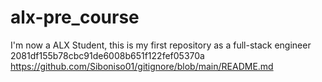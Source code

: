 # alx-pre_course
I'm now a ALX Student, this is my first repository as a full-stack engineer
2081df155b78cbc91de6008b651f122fef05370a
https://github.com/Siboniso01/gitignore/blob/main/README.md
